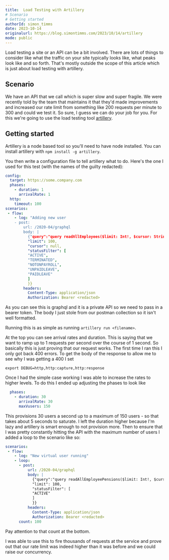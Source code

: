 ```yaml
---
title:  Load Testing with Artillery
# Scenario 
# Getting started 
authorId: simon_timms
date: 2023-10-14
originalurl: https://blog.simontimms.com/2023/10/14/artillery
mode: public
---
```




Load testing a site or an API can be a bit involved. There are lots of things to consider like what the traffic on your site typically looks like, what peaks look like and so forth. That's mostly outside the scope of this article which is just about load testing with artillery.

## Scenario 

We have an API that we call which is super slow and super fragile. We were recently told by the team that maintains it that they'd made improvements and increased our rate limit from something like 200 requests per minute to 300 and could we test it. So sure, I guess we can do your job for you. For this we're going to use the load testing tool [artillery](https://www.artillery.io/).

## Getting started 

Artillery is a node based tool so you'll need to have node installed.  You can install artillery with `npm install -g artillery`.

You then write a configuration file to tell artillery what to do. Here's the one I used for this test (with the names of the guilty redacted):

```yaml
config: 
  target: https://some.company.com
  phases:
    - duration: 1
      arrivalRate: 1
  http:
    timeout: 100
scenarios:
 - flow:
    - log: "Adding new user
    - post:
        url: /2020-04/graphql
        body: |
          {"query":"query readAllEmployees($limit: Int!, $cursor: String, $statusFilter: [String!]!) {\n company {\n employees(filter: {status: {in: $statusFilter}}, pagination: {first: $limit, after: $cursor}) {\n pageInfo {\n hasNextPage\n startCursor\n endCursor\n hasPreviousPage\n }\n nodes {\n id\n firstName\n lastName\n\t\tmiddleName\n birthDate\n displayName\n employmentDetail {\n employmentStatus\n hireDate\n terminationDate\n }\n taxIdentifiers {\n taxIdentifierType\n value\n }\n payrollProfile {\n preferredAddress {\n streetAddress1\n streetAddress2\n city\n zipCode\n county\n state\n country\n }\n preferredEmail\n preferredPhone\n compensations {\n id\n timeWorked {\n unit\n value\n }\n active\n amount\n multiplier\n employerCompensation {\n id\n name\n active\n amount\n timeWorked {\n unit\n value\n }\n multiplier\n }\n }\n }\n }\n }\n }\n}\n","variables":{
          "limit": 100,
          "cursor": null,
          "statusFilter": [
          "ACTIVE",
          "TERMINATED",
          "NOTONPAYROLL",
          "UNPAIDLEAVE",
          "PAIDLEAVE"
          ]
          }}
        headers:
          Content-Type: application/json
          Authorization: Bearer <redacted>
```

As you can see this is graphql and it is a private API so we need to pass in a bearer token. The body I just stole from our postman collection so it isn't well formatted. 

Running this is as simple as running `artillery run <filename>`.

At the top you can see arrival rates and duration. This is saying that we want to ramp up to 1 requests per second over the course of 1 second. So basically this is just proving that our request works. The first time I ran this I only got back 400 errors. To get the body of the response to allow me to see why I was getting a 400 I set 
```
export DEBUG=http,http:capture,http:response
```

Once I had the simple case working I was able to increase the rates to higher levels. To do this I ended up adjusting the phases to look like 
```yaml
  phases:
    - duration: 30
      arrivalRate: 30
      maxVusers: 150
```

This provisions 30 users a second up to a maximum of 150 users - so that takes about 5 seconds to saturate. I left the duration higher because I'm lazy and artillery is smart enough to not provision more. Then to ensure that I was pretty constantly hitting the API with the maximum number of users I added a loop to the scenario like so:

```yaml
scenarios:
 - flow:
    - log: "New virtual user running"
    - loop:
      - post:
          url: /2020-04/graphql
          body: |
            {"query":"query readAllEmployeePensions($limit: Int!, $cursor: String, $statusFilter: [String!]!) {\n company {\n employees(filter: {status: { in: $statusFilter }}, pagination: {first: $limit, after: $cursor}) {\n pageInfo {\n hasNextPage\n startCursor\n endCursor\n hasPreviousPage\n }\n nodes {\n id\n displayName\n payrollProfile {\n pensions {\n id\n active\n employeeSetup {\n amount {\n percentage\n value\n }\n cappings {\n amount\n timeInterval\n }\n }\n employerSetup {\n amount {\n percentage\n value\n }\n cappings {\n amount\n timeInterval\n }\n }\n employerPension {\n id\n name\n statutoryPensionPolicy\n }\n customFields {\n name\n value\n }\n }\n }\n }\n }\n }\n}\n","variables":{
            "limit": 100,
            "statusFilter": [
            "ACTIVE"
            ]
            }}
          headers:
            Content-Type: application/json
            Authorization: Bearer <redacted>
      count: 100
```

Pay attention to that count at the bottom. 

I was able to use this to fire thousands of requests at the service and prove out that our rate limit was indeed higher than it was before and we could raise our concurrency.